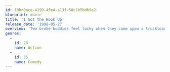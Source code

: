 ```yaml
---
id: 10bd0ace-4199-4fe4-a13f-50c1b5bdb9a2
blueprint: movie
title: 'I Got the Hook Up'
release_date: '1998-05-27'
overview: 'Two broke buddies feel lucky when they come upon a truckload of cellular phones and begin selling them out of the back of their van. Trouble arises though, when the phones develop faults. The two friends then not only have to deal with unsatisfied customers but also the FBI.'
genres:
  -
    id: 28
    name: Action
  -
    id: 35
    name: Comedy
---
```

